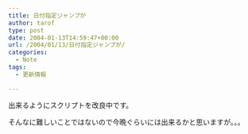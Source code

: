 ```yaml
---
title: 日付指定ジャンプが
author: tarof
type: post
date: 2004-01-13T14:59:47+00:00
url: /2004/01/13/日付指定ジャンプが/
categories:
  - Note
tags:
  - 更新情報

---
```

出来るようにスクリプトを改良中です。
  
そんなに難しいことではないので今晩ぐらいには出来るかと思いますが。。。